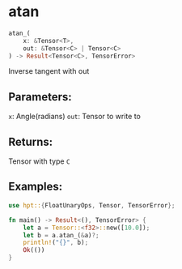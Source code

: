 # atan
```rust
atan_(
    x: &Tensor<T>, 
    out: &Tensor<C> | Tensor<C>
) -> Result<Tensor<C>, TensorError>
```
Inverse tangent with out
## Parameters:
`x`: Angle(radians)
`out`: Tensor to write to
## Returns:
Tensor with type `C`
## Examples:
```rust
use hpt::{FloatUnaryOps, Tensor, TensorError};

fn main() -> Result<(), TensorError> {
    let a = Tensor::<f32>::new([10.0]);
    let b = a.atan_(&a)?;
    println!("{}", b);
    Ok(())
}
```